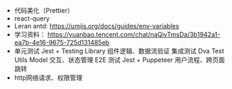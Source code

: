 * 代码美化（Prettier）
* react-query
* Leran antd: https://umijs.org/docs/guides/env-variables
* 学习资料： https://yuanbao.tencent.com/chat/naQivTmsDa/3b1942a1-ea7b-4e16-9675-725d131485eb
* 单元测试	Jest + Testing Library	组件逻辑、数据流验证
  集成测试	Dva Test Utils	Model 交互、状态管理
  E2E 测试	Jest + Puppeteer	用户流程、跨页面跳转
* http网络请求、权限管理


 
